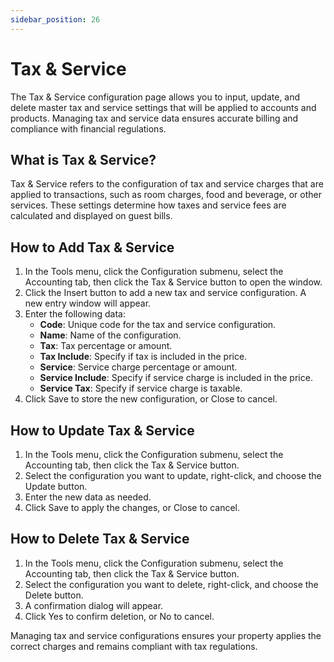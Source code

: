 ```yaml
---
sidebar_position: 26
---
```


# Tax & Service

The Tax & Service configuration page allows you to input, update, and delete master tax and service settings that will be applied to accounts and products. Managing tax and service data ensures accurate billing and compliance with financial regulations.

## What is Tax & Service?

Tax & Service refers to the configuration of tax and service charges that are applied to transactions, such as room charges, food and beverage, or other services. These settings determine how taxes and service fees are calculated and displayed on guest bills.

## How to Add Tax & Service

1. In the Tools menu, click the Configuration submenu, select the Accounting tab, then click the Tax & Service button to open the window.
2. Click the Insert button to add a new tax and service configuration. A new entry window will appear.
3. Enter the following data:
   - **Code**: Unique code for the tax and service configuration.
   - **Name**: Name of the configuration.
   - **Tax**: Tax percentage or amount.
   - **Tax Include**: Specify if tax is included in the price.
   - **Service**: Service charge percentage or amount.
   - **Service Include**: Specify if service charge is included in the price.
   - **Service Tax**: Specify if service charge is taxable.
4. Click Save to store the new configuration, or Close to cancel.

## How to Update Tax & Service

1. In the Tools menu, click the Configuration submenu, select the Accounting tab, then click the Tax & Service button.
2. Select the configuration you want to update, right-click, and choose the Update button.
3. Enter the new data as needed.
4. Click Save to apply the changes, or Close to cancel.

## How to Delete Tax & Service

1. In the Tools menu, click the Configuration submenu, select the Accounting tab, then click the Tax & Service button.
2. Select the configuration you want to delete, right-click, and choose the Delete button.
3. A confirmation dialog will appear.
4. Click Yes to confirm deletion, or No to cancel.

Managing tax and service configurations ensures your property applies the correct charges and remains compliant with tax regulations.
